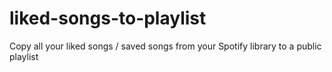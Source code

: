 # liked-songs-to-playlist
Copy all your liked songs / saved songs from your Spotify library to a public playlist
